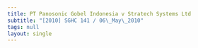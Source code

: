 ```yaml
---
title: PT Panosonic Gobel Indonesia v Stratech Systems Ltd
subtitle: "[2010] SGHC 141 / 06\_May\_2010"
tags: null
layout: single
---
```


